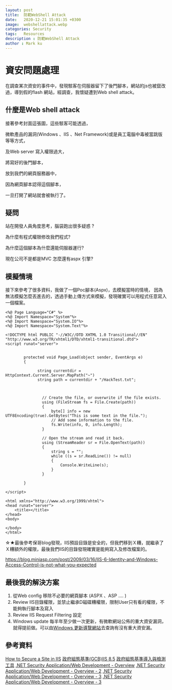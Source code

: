 ```yaml
---
layout: post
title:  防範WebShell Attack
date:   2020-12-21 15:01:35 +0300
image:  webshellattack.webp
categories: Security
tags:   Resources
description : 防範WebShell Attack
author : Mark ku
---
```


# 資安問題處理
在調查某次資安的事件中，發現駭客在伺服器留下了後門腳本，網站的js也被竄改過，導到假的flash 網站，經調查，我懷疑遭到Web shell attack。

## 什麼是Web shell attack

接著參考封面這張圖，這些駭客可能透過，

微軟產品的漏洞(Windows 、IIS 、Net Framework)或是員工電腦中毒被當跳版等等方式，

及Web server 寫入權限過大，

將寫好的後門腳本，

放到我們的網頁服務器中，

因為網頁腳本認得這個腳本，

一旦打開了網站就會被執行了。

## 疑問

站在開發人員角度思考，腦袋跑出很多疑惑 ?

為什麼有程式權限修改我們程式?

為什麼這個腳本為什麼還能伺服器運行?  

現在公司不是都是MVC 怎麼還有aspx 引擎?

## 模擬情境
接下來參考了很多資料，我做了一個Poc腳本(Aspx)，去模擬當時的情境，
因為無法模擬怎麼丟進去的，透過手動上傳方式來模擬，發現確實可以用程式任意寫入一個檔案。

```
<%@ Page Language="C#" %>
<%@ Import Namespace="System"%>
<%@ Import Namespace="System.IO"%>
<%@ Import Namespace="System.Text"%>

<!DOCTYPE html PUBLIC "-//W3C//DTD XHTML 1.0 Transitional//EN" "http://www.w3.org/TR/xhtml1/DTD/xhtml1-transitional.dtd">
<script runat="server">


        protected void Page_Load(object sender, EventArgs e)
        {
			
			  string currentdir =  HttpContext.Current.Server.MapPath("~")
              string path = currentdir + "/HackTest.txt";


            
                // Create the file, or overwrite if the file exists.
                using (FileStream fs = File.Create(path))
                {
                    byte[] info = new UTF8Encoding(true).GetBytes("This is some text in the file.");
                    // Add some information to the file.
                    fs.Write(info, 0, info.Length);
                }

                // Open the stream and read it back.
                using (StreamReader sr = File.OpenText(path))
                {
                    string s = "";
                    while ((s = sr.ReadLine()) != null)
                    {
                        Console.WriteLine(s);
                    }
                }
			
		}

</script>

<html xmlns="http://www.w3.org/1999/xhtml">
<head runat="server">
    <title></title>
</head>
<body>

</body>
</html>
```

☆★最後參考保哥blog發現，IIS預設目錄是安全的，但我們移到Ｘ糟，就繼承了Ｘ糟額外的權限，最後我們IIS的目錄發現確實是能夠寫入及修改檔案的。

<https://blog.miniasp.com/post/2009/03/16/IIS-6-Identity-and-Windows-Access-Control-is-not-what-you-expected>

## 最後我的解決方案
1. 從Web config 移除不必要的網頁腳本 (ASPX 、ASP .... )
1. Review IIS目錄權限，並禁止繼承D磁碟糟權限，限制User只有看的權限，不能夠執行腳本及寫入
1. Review IIS Request Filtering 設定
1. Windows update 每半年至少做一次更新，有微軟網站公佈的重大資安漏洞，就得提前做。可以由[Windows 更新導覽網站](https://msrc.microsoft.com/update-guide)去查詢有沒有重大資安漏。

## 參考資料 
[How to Secure a Site in IIS](https://www.liquidweb.com/kb/how-to-secure-a-site-in-iis/)
[政府組態基準(GCB)IIS 8.5](https://download.nccst.nat.gov.tw/attachfilegcb/02.108%E5%B9%B4GCB%E5%AF%A6%E4%BD%9C%E7%A0%94%E7%BF%92%E6%B4%BB%E5%8B%95_Microsoft%20IIS%208.5%E7%B5%84%E6%85%8B%E8%A8%AD%E5%AE%9A%E8%88%87%E5%AF%A6%E4%BD%9C%E7%B7%B4%E7%BF%92v1.0_1081111.pdf)
[政府組態基準導入與檢測 工具](https://www.4mosan.com/product/gcb-tw.php)
[.NET Security Application/Web Development - Overview](https://www.slideshare.net/chentientsai/net-security-applicationweb-development-overview)
[.NET Security Application/Web Development - Overview - 2](https://www.slideshare.net/chentientsai/net-security-applicationweb-development-part-ii)
[.NET Security Application/Web Development - Overview - 3](https://www.slideshare.net/chentientsai/net-security-applicationweb-development-part-iii)
[.NET Security Application/Web Development - Overview - 3](https://www.slideshare.net/chentientsai/net-security-applicationweb-development-part-iv-129410445)


